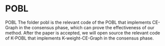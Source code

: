 # POBL
POBL
The folder pobl is the relevant code of the POBL that implements CE-Graph in the consensus phase, which can prove the effectiveness of our method. After the paper is accepted, we will open source the relevant code of K-POBL that implements K-weight-CE-Graph in the consensus phase.
